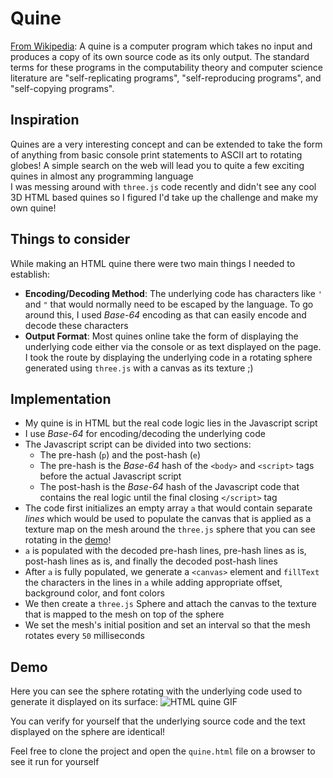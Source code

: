 # Quine

[From Wikipedia](https://en.wikipedia.org/wiki/Quine_(computing)): A quine is a computer program which takes no input and produces a copy of its own source code as its only output. The standard terms for these programs in the computability theory and computer science literature are "self-replicating programs", "self-reproducing programs", and "self-copying programs".

## Inspiration

Quines are a very interesting concept and can be extended to take the form of anything from basic console print statements to ASCII art to rotating globes! A simple search on the web will lead you to quite a few exciting quines in almost any programming language <br/>
I was messing around with `three.js` code recently and didn't see any cool 3D HTML based quines so I figured I'd take up the challenge and make my own quine!

## Things to consider

While making an HTML quine there were two main things I needed to establish:
* **Encoding/Decoding Method**: The underlying code has characters like `'` and `"` that would normally need to be escaped by the language. To go around this, I used _Base-64_ encoding as that can easily encode and decode these characters
* **Output Format**: Most quines online take the form of displaying the underlying code either via the console or as text displayed on the page. I took the route by displaying the underlying code in a rotating sphere generated using `three.js` with a canvas as its texture ;)


## Implementation

* My quine is in HTML but the real code logic lies in the Javascript script
* I use _Base-64_ for encoding/decoding the underlying code
* The Javascript script can be divided into two sections:
  - The pre-hash (`p`) and the post-hash (`e`)
  - The pre-hash is the _Base-64_ hash of the `<body>` and `<script>` tags before the actual Javascript script
  - The post-hash is the _Base-64_ hash of the Javascript code that contains the real logic until the final closing `</script>` tag
* The code first initializes an empty array `a` that would contain separate <i title="separated by \n">lines</i> which would be used to populate the canvas that is applied as a texture map on the mesh around the `three.js` sphere that you can see rotating in the [demo](#demo)!
* `a` is populated with the decoded pre-hash lines, pre-hash lines as is, post-hash lines as is, and finally the decoded post-hash lines
* After `a` is fully populated, we generate a `<canvas>` element and `fillText` the characters in the lines in `a` while adding appropriate offset, background color, and font colors
* We then create a `three.js` Sphere and attach the canvas to the texture that is mapped to the mesh on top of the sphere
* We set the mesh's initial position and set an interval so that the mesh rotates every `50` milliseconds

## Demo

Here you can see the sphere rotating with the underlying code used to generate it displayed on its surface: 
![HTML quine GIF](https://github.com/nvsriram/quine/blob/main/quine.gif?raw=true)

You can verify for yourself that the underlying source code and the text displayed on the sphere are identical!

Feel free to clone the project and open the `quine.html` file on a browser to see it run for yourself
